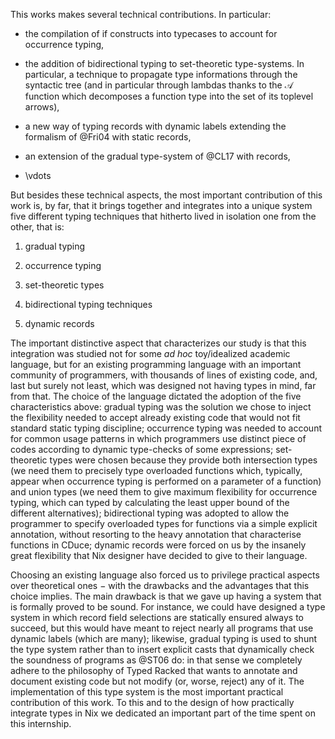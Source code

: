 This works makes several technical contributions. In particular:

- the compilation of if constructs into typecases to account for occurrence
  typing,

- the addition of bidirectional typing to set-theoretic type-systems.
  In particular, a technique to propagate type informations through the
  syntactic tree (and in particular through lambdas thanks to the $\mathcal{A}$
  function which decomposes a function type into the set of its toplevel
  arrows),

- a new way of typing records with dynamic labels extending the formalism of
  @Fri04 with static records,

- an extension of the gradual type-system of @CL17 with records,

- \vdots


But besides these technical aspects, the most important contribution of
this work is, by far, that it brings together and integrates into a unique
system five different typing techniques that hitherto lived in
isolation one from the other, that is:

1. gradual typing

2. occurrence typing

3. set-theoretic types

4. bidirectional typing techniques

5. dynamic records

The important distinctive aspect that characterizes our study is that
this integration was studied not for some *ad hoc* toy/idealized
academic language, but for an existing programming language with an important
community of programmers, with thousands of lines of existing code,
and, last but surely not least, which was designed not having types in
mind, far from that. The choice of the language dictated the adoption
of the five characteristics above: gradual typing was the solution we
chose to inject the flexibility needed to accept already existing code
that would not fit standard static typing discipline; occurrence typing was
needed to account for common usage patterns in which programmers use
distinct piece of codes according to dynamic type-checks of some
expressions; set-theoretic types were chosen because they provide both
intersection types (we need them to precisely type overloaded
functions which, typically, appear when occurrence typing is
performed on a parameter of a function) and union types (we need them to
give maximum flexibility for occurrence typing, which can typed by
calculating the least upper bound of the different alternatives);
bidirectional typing was adopted to allow the programmer to specify
overloaded types for functions via a simple explicit annotation,
without resorting to the heavy annotation that characterise functions
in CDuce; dynamic records were forced on us by the insanely great
flexibility that Nix designer have decided to give to their language.

Choosing an existing language also forced us to privilege practical
aspects over theoretical ones − with the drawbacks and the advantages that this
choice implies. The main drawback is that we gave up having a system that is
formally proved to be sound. For instance, we could have designed a type system
in which record field selections are statically ensured always to succeed, but
this would have meant to reject nearly all programs that use dynamic labels
(which are many); likewise, gradual typing is used to shunt the type system
rather than to insert explicit casts that dynamically check the soundness of
programs as @ST06 do: in that sense we completely adhere to the philosophy of
Typed Racked that wants to annotate and document existing code but not modify
(or, worse, reject) any of it.
The implementation of this type system is the most important practical
contribution of this work. To this and to the design of how practically
integrate types in Nix we dedicated an important part of the time spent on this
internship.

